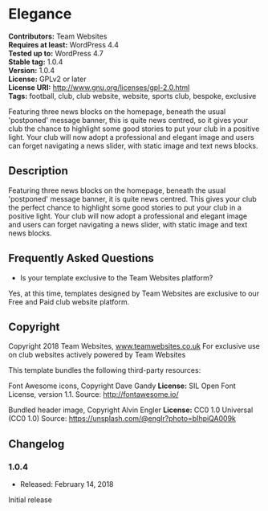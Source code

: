 # Elegance

**Contributors:** Team Websites  
**Requires at least:** WordPress 4.4  
**Tested up to:** WordPress 4.7  
**Stable tag:** 1.0.4  
**Version:** 1.0.4  
**License:** GPLv2 or later  
**License URI:** http://www.gnu.org/licenses/gpl-2.0.html  
**Tags:** football, club, club website, website, sports club, bespoke, exclusive

Featuring three news blocks on the homepage, beneath the usual 'postponed' message banner, this is quite news centred, so it gives your club the chance to highlight some good stories to put your club in a positive light. Your club will now adopt a professional and elegant image and users can forget navigating a news slider, with static image and text news blocks.

## Description

Featuring three news blocks on the homepage, beneath the usual 'postponed' message banner, it is quite news centred. This gives your club the perfect chance to highlight some good stories to put your club in a positive light. Your club will now adopt a professional and elegant image and users can forget navigating a news slider, with static image and text news blocks.


## Frequently Asked Questions

* Is your template exclusive to the Team Websites platform?
 
Yes, at this time, templates designed by Team Websites are exclusive to our Free and Paid club website platform.


## Copyright

Copyright 2018 Team Websites, www.teamwebsites.co.uk
For exclusive use on club websites actively powered by Team Websites

This template bundles the following third-party resources:

Font Awesome icons, Copyright Dave Gandy
**License:** SIL Open Font License, version 1.1.
Source: http://fontawesome.io/

Bundled header image, Copyright Alvin Engler
**License:** CC0 1.0 Universal (CC0 1.0)
Source: https://unsplash.com/@englr?photo=bIhpiQA009k

## Changelog

### 1.0.4
* Released: February 14, 2018

Initial release
